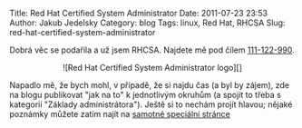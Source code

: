 Title: Red Hat Certified System Administrator
Date: 2011-07-23 23:53
Author: Jakub Jedelsky
Category: blog
Tags: linux, Red Hat, RHCSA
Slug: red-hat-certified-system-administrator

Dobrá věc se podařila a už jsem RHCSA. Najdete mě pod čílem
[111-122-990][].

<center>![Red Hat Certified System Administrator logo][]</center>

Napadlo mě, že bych mohl, v případě, že si najdu čas (a byl by zájem),
zde na blogu publikovat "jak na to" k jednotlivým okruhům (a spojit to
třeba s kategorií "Základy administrátora"). Ještě si to nechám projít
hlavou; nějaké poznámky můžete zatím najít na [samotné speciální
stránce][]

  [111-122-990]: https://www.redhat.com/wapps/training/certification/verify.html?certNumber=111-122-990&isSearch=False&verify=Verify
  [Red Hat Certified System Administrator logo]: static/images//RH_SystemsAdministrator_logo_rgb_200x350.png
    "Red Hat Certified System Administrator logo"
  [samotné speciální stránce]: http://dev.stderr.cz/rhcsa/
